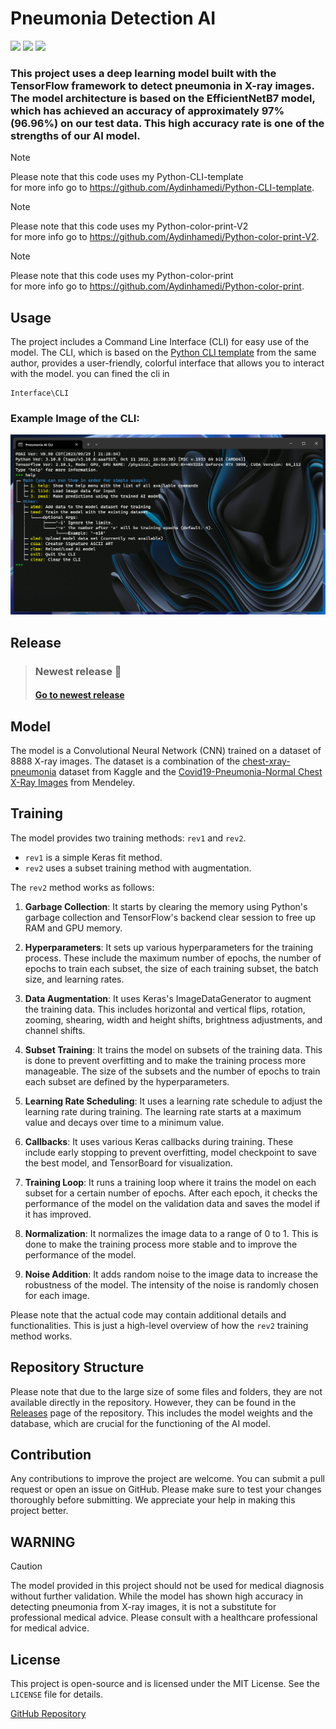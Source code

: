 # Pneumonia Detection AI
<img src="https://img.shields.io/badge/Python-FFD43B?style=for-the-badge&logo=python&logoColor=blue"/> <img src="https://img.shields.io/badge/TensorFlow-FF6F00?style=for-the-badge&logo=tensorflow&logoColor=white"/> <img src="https://img.shields.io/badge/Keras-FF0000?style=for-the-badge&logo=keras&logoColor=white"/>

### This project uses a deep learning model built with the TensorFlow framework to detect pneumonia in X-ray images. The model architecture is based on the EfficientNetB7 model, which has achieved an accuracy of approximately 97% (96.96%) on our test data. This high accuracy rate is one of the strengths of our AI model.
> [!NOTE]
>  Please note that this code uses my Python-CLI-template\
>  for more info go to https://github.com/Aydinhamedi/Python-CLI-template.

> [!NOTE]
>  Please note that this code uses my Python-color-print-V2\
>  for more info go to https://github.com/Aydinhamedi/Python-color-print-V2.

> [!NOTE]
>  Please note that this code uses my Python-color-print\
>  for more info go to https://github.com/Aydinhamedi/Python-color-print.
## Usage

The project includes a Command Line Interface (CLI) for easy use of the model. The CLI, which is based on the [Python CLI template](https://github.com/Aydinhamedi/Python-CLI-template) from the same author, provides a user-friendly, colorful interface that allows you to interact with the model. you can fined the cli in 

```
Interface\CLI
```
### Example Image of the CLI:
![Example](doc/Screenshot.png)  
## Release
> ### Newest release 📃
> #### [Go to newest release](https://github.com/Aydinhamedi/Pneumonia-Detection-Ai/releases)

## Model

The model is a Convolutional Neural Network (CNN) trained on a dataset of 8888 X-ray images. The dataset is a combination of the [chest-xray-pneumonia](https://www.kaggle.com/datasets/paultimothymooney/chest-xray-pneumonia) dataset from Kaggle and the [Covid19-Pneumonia-Normal Chest X-Ray Images](https://data.mendeley.com/datasets/dvntn9yhd2/1) from Mendeley.


## Training

The model provides two training methods: `rev1` and `rev2`.

- `rev1` is a simple Keras fit method.
- `rev2` uses a subset training method with augmentation.

The `rev2` method works as follows:

1. **Garbage Collection**: It starts by clearing the memory using Python's garbage collection and TensorFlow's backend clear session to free up RAM and GPU memory.

2. **Hyperparameters**: It sets up various hyperparameters for the training process. These include the maximum number of epochs, the number of epochs to train each subset, the size of each training subset, the batch size, and learning rates.

3. **Data Augmentation**: It uses Keras's ImageDataGenerator to augment the training data. This includes horizontal and vertical flips, rotation, zooming, shearing, width and height shifts, brightness adjustments, and channel shifts.

4. **Subset Training**: It trains the model on subsets of the training data. This is done to prevent overfitting and to make the training process more manageable. The size of the subsets and the number of epochs to train each subset are defined by the hyperparameters.

5. **Learning Rate Scheduling**: It uses a learning rate schedule to adjust the learning rate during training. The learning rate starts at a maximum value and decays over time to a minimum value.

6. **Callbacks**: It uses various Keras callbacks during training. These include early stopping to prevent overfitting, model checkpoint to save the best model, and TensorBoard for visualization.

7. **Training Loop**: It runs a training loop where it trains the model on each subset for a certain number of epochs. After each epoch, it checks the performance of the model on the validation data and saves the model if it has improved.

8. **Normalization**: It normalizes the image data to a range of 0 to 1. This is done to make the training process more stable and to improve the performance of the model.

9. **Noise Addition**: It adds random noise to the image data to increase the robustness of the model. The intensity of the noise is randomly chosen for each image.

Please note that the actual code may contain additional details and functionalities. This is just a high-level overview of how the `rev2` training method works.

## Repository Structure

Please note that due to the large size of some files and folders, they are not available directly in the repository. However, they can be found in the [Releases](https://github.com/Aydinhamedi/Pneumonia-Detection-Ai/releases) page of the repository. This includes the model weights and the database, which are crucial for the functioning of the AI model.

## Contribution

Any contributions to improve the project are welcome. You can submit a pull request or open an issue on GitHub. Please make sure to test your changes thoroughly before submitting. We appreciate your help in making this project better.

## WARNING
> [!CAUTION]
The model provided in this project should not be used for medical diagnosis without further validation. While the model has shown high accuracy in detecting pneumonia from X-ray images, it is not a substitute for professional medical advice. Please consult with a healthcare professional for medical advice.

## License

This project is open-source and is licensed under the MIT License. See the `LICENSE` file for details.

[GitHub Repository](https://github.com/Aydinhamedi/Pneumonia-Detection-Ai)
